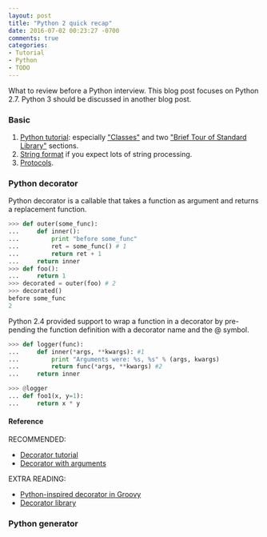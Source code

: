 ```yaml
---
layout: post
title: "Python 2 quick recap"
date: 2016-07-02 00:23:27 -0700
comments: true
categories: 
- Tutorial
- Python
- TODO
---
```


What to review before a Python interview.
This blog post focuses on Python 2.7. 
Python 3 should be discussed in another blog post.

<!--more-->

### Basic

1. [Python tutorial](https://docs.python.org/2.7/tutorial/): especially ["Classes"](https://docs.python.org/2.7/tutorial/classes.html) and two ["Brief Tour of Standard Library"](https://docs.python.org/2.7/tutorial/stdlib.html) sections.
1. [String format](https://pyformat.info/) if you expect lots of string processing.
1. [Protocols](/blog/2016/09/05/tutorial-protocols/).

### Python decorator

Python decorator is a callable that takes a function as argument and returns a replacement function.

``` python Example decorator
>>> def outer(some_func):
...     def inner():
...         print "before some_func"
...         ret = some_func() # 1
...         return ret + 1
...     return inner
>>> def foo():
...     return 1
>>> decorated = outer(foo) # 2
>>> decorated()
before some_func
2
```

Python 2.4 provided support to wrap a function in a decorator by pre-pending the function definition with a decorator name and the @ symbol.

``` python A generic decorator
>>> def logger(func):
...     def inner(*args, **kwargs): #1
...         print "Arguments were: %s, %s" % (args, kwargs)
...         return func(*args, **kwargs) #2
...     return inner

>>> @logger
... def foo1(x, y=1):
...     return x * y
```

#### Reference

RECOMMENDED:

* [Decorator tutorial](http://simeonfranklin.com/blog/2012/jul/1/python-decorators-in-12-steps/)
* [Decorator with arguments](http://scottlobdell.me/2015/04/decorators-arguments-python/)

EXTRA READING:

* [Python-inspired decorator in Groovy](https://github.com/yihtserns/groovy-decorator)
* [Decorator library](https://wiki.python.org/moin/PythonDecoratorLibrary)

### Python generator

